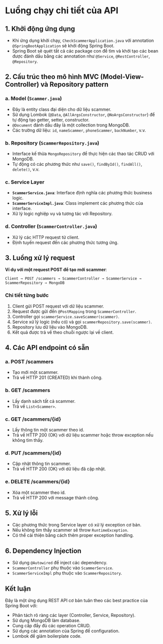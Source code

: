 # Luồng chạy chi tiết của API

## 1. Khởi động ứng dụng

- Khi ứng dụng khởi chạy, `CheckScammerApplication.java` với annotation `@SpringBootApplication` sẽ khởi động Spring
  Boot.
- Spring Boot sẽ quét tất cả các package con để tìm và khởi tạo các bean được đánh dấu bằng các annotation như
  `@Service`, `@RestController`, `@Repository`.

## 2. Cấu trúc theo mô hình MVC (Model-View-Controller) và Repository pattern

### a. Model (`Scammer.java`)

- Đây là entity class đại diện cho dữ liệu scammer.
- Sử dụng Lombok (`@Data`, `@AllArgsConstructor`, `@NoArgsConstructor`) để tự động tạo getter, setter, constructor.
- `@Document` đánh dấu đây là một collection trong MongoDB.
- Các trường dữ liệu: `id`, `nameScammer`, `phoneScammer`, `backNumber`, v.v.

### b. Repository (`ScammerRepository.java`)

- Interface kế thừa `MongoRepository` để thực hiện các thao tác CRUD với MongoDB.
- Tự động có các phương thức như `save()`, `findById()`, `findAll()`, `delete()`, v.v.

### c. Service Layer

- **`ScammerService.java`**: Interface định nghĩa các phương thức business logic.
- **`ScammerServiceImpl.java`**: Class implement các phương thức của interface.
- Xử lý logic nghiệp vụ và tương tác với Repository.

### d. Controller (`ScammerController.java`)

- Xử lý các HTTP request từ client.
- Định tuyến request đến các phương thức tương ứng.

## 3. Luồng xử lý request

**Ví dụ với một request POST để tạo mới scammer**:

```
Client → POST /scammers → ScammerController → ScammerService → ScammerRepository → MongoDB
```

### Chi tiết từng bước

1. Client gửi POST request với dữ liệu scammer.
2. Request được gửi đến `@PostMapping` trong `ScammerController`.
3. Controller gọi `scammerService.saveScammer(scammer)`.
4. Service xử lý logic (nếu có) và gọi `scammerRepository.save(scammer)`.
5. Repository lưu dữ liệu vào MongoDB.
6. Kết quả được trả về theo chuỗi ngược lại về client.

## 4. Các API endpoint có sẵn

### a. **POST /scammers**

- Tạo mới một scammer.
- Trả về HTTP 201 (CREATED) khi thành công.

### b. **GET /scammers**

- Lấy danh sách tất cả scammer.
- Trả về `List<Scammer>`.

### c. **GET /scammers/{id}**

- Lấy thông tin một scammer theo id.
- Trả về HTTP 200 (OK) với dữ liệu scammer hoặc throw exception nếu không tìm thấy.

### d. **PUT /scammers/{id}**

- Cập nhật thông tin scammer.
- Trả về HTTP 200 (OK) với dữ liệu đã cập nhật.

### e. **DELETE /scammers/{id}**

- Xóa một scammer theo id.
- Trả về HTTP 200 với message thành công.

## 5. Xử lý lỗi

- Các phương thức trong Service layer có xử lý exception cơ bản.
- Nếu không tìm thấy scammer sẽ throw `RuntimeException`.
- Có thể cải thiện bằng cách thêm proper exception handling.

## 6. Dependency Injection

- Sử dụng `@Autowired` để inject các dependency.
- `ScammerController` phụ thuộc vào `ScammerService`.
- `ScammerServiceImpl` phụ thuộc vào `ScammerRepository`.

## Kết luận

Đây là một ứng dụng REST API cơ bản tuân theo các best practice của Spring Boot với:

- Phân tách rõ ràng các layer (Controller, Service, Repository).
- Sử dụng MongoDB làm database.
- Cung cấp đầy đủ các operation CRUD.
- Sử dụng các annotation của Spring để configuration.
- Lombok để giảm boilerplate code.
